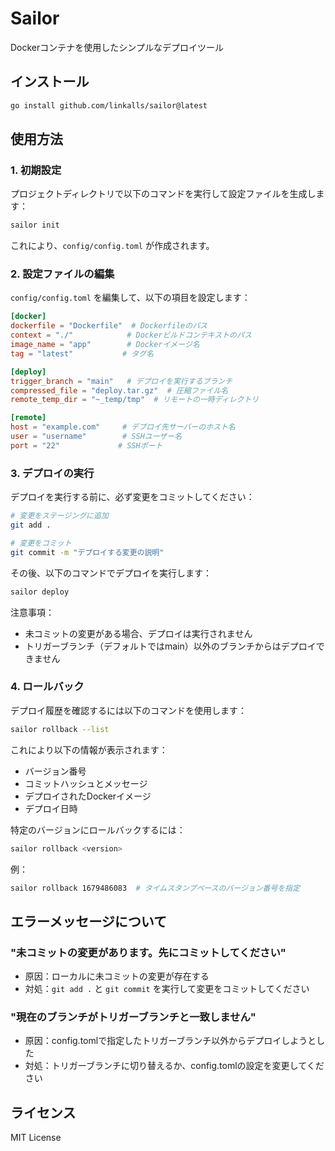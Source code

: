 # Sailor

Dockerコンテナを使用したシンプルなデプロイツール

## インストール

```bash
go install github.com/linkalls/sailor@latest
```

## 使用方法

### 1. 初期設定

プロジェクトディレクトリで以下のコマンドを実行して設定ファイルを生成します：

```bash
sailor init
```

これにより、`config/config.toml` が作成されます。

### 2. 設定ファイルの編集

`config/config.toml` を編集して、以下の項目を設定します：

```toml
[docker]
dockerfile = "Dockerfile"  # Dockerfileのパス
context = "./"            # Dockerビルドコンテキストのパス
image_name = "app"        # Dockerイメージ名
tag = "latest"           # タグ名

[deploy]
trigger_branch = "main"   # デプロイを実行するブランチ
compressed_file = "deploy.tar.gz"  # 圧縮ファイル名
remote_temp_dir = "~_temp/tmp"  # リモートの一時ディレクトリ

[remote]
host = "example.com"     # デプロイ先サーバーのホスト名
user = "username"        # SSHユーザー名
port = "22"             # SSHポート
```

### 3. デプロイの実行

デプロイを実行する前に、必ず変更をコミットしてください：

```bash
# 変更をステージングに追加
git add .

# 変更をコミット
git commit -m "デプロイする変更の説明"
```

その後、以下のコマンドでデプロイを実行します：

```bash
sailor deploy
```

注意事項：
- 未コミットの変更がある場合、デプロイは実行されません
- トリガーブランチ（デフォルトではmain）以外のブランチからはデプロイできません

### 4. ロールバック

デプロイ履歴を確認するには以下のコマンドを使用します：

```bash
sailor rollback --list
```

これにより以下の情報が表示されます：
- バージョン番号
- コミットハッシュとメッセージ
- デプロイされたDockerイメージ
- デプロイ日時

特定のバージョンにロールバックするには：

```bash
sailor rollback <version>
```

例：
```bash
sailor rollback 1679486083  # タイムスタンプベースのバージョン番号を指定
```

## エラーメッセージについて

### "未コミットの変更があります。先にコミットしてください"
- 原因：ローカルに未コミットの変更が存在する
- 対処：`git add .` と `git commit` を実行して変更をコミットしてください

### "現在のブランチがトリガーブランチと一致しません"
- 原因：config.tomlで指定したトリガーブランチ以外からデプロイしようとした
- 対処：トリガーブランチに切り替えるか、config.tomlの設定を変更してください

## ライセンス

MIT License
